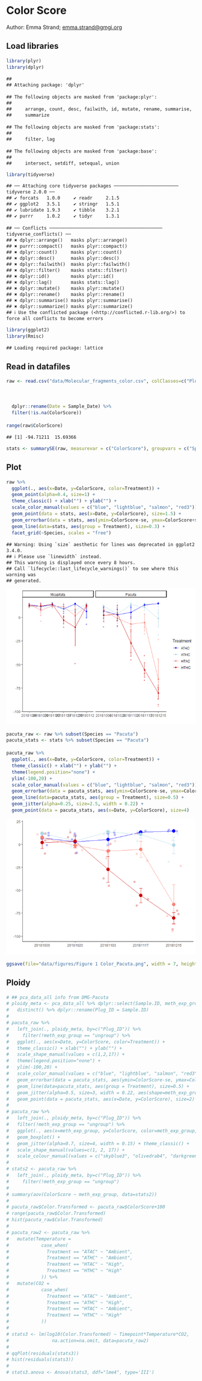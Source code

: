 Color Score
================
Author: Emma Strand; <emma.strand@gmgi.org>

## Load libraries

``` r
library(plyr)
library(dplyr)
```

    ## 
    ## Attaching package: 'dplyr'

    ## The following objects are masked from 'package:plyr':
    ## 
    ##     arrange, count, desc, failwith, id, mutate, rename, summarise,
    ##     summarize

    ## The following objects are masked from 'package:stats':
    ## 
    ##     filter, lag

    ## The following objects are masked from 'package:base':
    ## 
    ##     intersect, setdiff, setequal, union

``` r
library(tidyverse)
```

    ## ── Attaching core tidyverse packages ──────────────────────── tidyverse 2.0.0 ──
    ## ✔ forcats   1.0.0     ✔ readr     2.1.5
    ## ✔ ggplot2   3.5.1     ✔ stringr   1.5.1
    ## ✔ lubridate 1.9.3     ✔ tibble    3.2.1
    ## ✔ purrr     1.0.2     ✔ tidyr     1.3.1

    ## ── Conflicts ────────────────────────────────────────── tidyverse_conflicts() ──
    ## ✖ dplyr::arrange()   masks plyr::arrange()
    ## ✖ purrr::compact()   masks plyr::compact()
    ## ✖ dplyr::count()     masks plyr::count()
    ## ✖ dplyr::desc()      masks plyr::desc()
    ## ✖ dplyr::failwith()  masks plyr::failwith()
    ## ✖ dplyr::filter()    masks stats::filter()
    ## ✖ dplyr::id()        masks plyr::id()
    ## ✖ dplyr::lag()       masks stats::lag()
    ## ✖ dplyr::mutate()    masks plyr::mutate()
    ## ✖ dplyr::rename()    masks plyr::rename()
    ## ✖ dplyr::summarise() masks plyr::summarise()
    ## ✖ dplyr::summarize() masks plyr::summarize()
    ## ℹ Use the conflicted package (<http://conflicted.r-lib.org/>) to force all conflicts to become errors

``` r
library(ggplot2)
library(Rmisc)
```

    ## Loading required package: lattice

## Read in datafiles

``` r
raw <- read.csv("data/Molecular_fragments_color.csv", colClasses=c("Plug_ID"="character", 
                                                                               "Timepoint"="character",
                                                                               "Sample_Date"="character",
                                                                               "PhotoDate"="character")) %>%
  dplyr::rename(Date = Sample_Date) %>%
  filter(!is.na(ColorScore))

range(raw$ColorScore)
```

    ## [1] -94.71211  15.69366

``` r
stats <- summarySE(raw, measurevar = c("ColorScore"), groupvars = c("Species", "Date", "Treatment"))
```

## Plot

``` r
raw %>%
  ggplot(., aes(x=Date, y=ColorScore, color=Treatment)) +
  geom_point(alpha=0.4, size=1) +
  theme_classic() + xlab("") + ylab("") +
  scale_color_manual(values = c("blue", "lightblue", "salmon", "red3")) +
  geom_point(data = stats, aes(x=Date, y=ColorScore), size=1.5) +
  geom_errorbar(data = stats, aes(ymin=ColorScore-se, ymax=ColorScore+se), size=0.3, width=.1) +
  geom_line(data=stats, aes(group = Treatment), size=0.3) +
  facet_grid(~Species, scales = "free")
```

    ## Warning: Using `size` aesthetic for lines was deprecated in ggplot2 3.4.0.
    ## ℹ Please use `linewidth` instead.
    ## This warning is displayed once every 8 hours.
    ## Call `lifecycle::last_lifecycle_warnings()` to see where this warning was
    ## generated.

![](07-Colorscore_files/figure-gfm/unnamed-chunk-3-1.png)<!-- -->

``` r
pacuta_raw <- raw %>% subset(Species == "Pacuta")
pacuta_stats <- stats %>% subset(Species == "Pacuta")

pacuta_raw %>%
  ggplot(., aes(x=Date, y=ColorScore, color=Treatment)) +
  theme_classic() + xlab("") + ylab("") +
  theme(legend.position="none") +
  ylim(-100,20) +
  scale_color_manual(values = c("blue", "lightblue", "salmon", "red3")) +
  geom_errorbar(data = pacuta_stats, aes(ymin=ColorScore-se, ymax=ColorScore+se), size=0.5, width=.1) +
  geom_line(data=pacuta_stats, aes(group = Treatment), size=0.5) +
  geom_jitter(alpha=0.25, size=2.5, width = 0.22) + 
  geom_point(data = pacuta_stats, aes(x=Date, y=ColorScore), size=4) 
```

![](07-Colorscore_files/figure-gfm/unnamed-chunk-3-2.png)<!-- -->

``` r
ggsave(file="data/figures/Figure 1 Color_Pacuta.png", width = 7, height = 5, units = c("in")) 
```

## Ploidy

``` r
# ## pca_data_all info from DMG-Pacuta
# ploidy_meta <- pca_data_all %>% dplyr::select(Sample.ID, meth_exp_group) %>% 
#   distinct() %>% dplyr::rename(Plug_ID = Sample.ID)
#   
# pacuta_raw %>% 
#   left_join(., ploidy_meta, by=c("Plug_ID")) %>%
#     filter(!meth_exp_group == "ungroup") %>%
#   ggplot(., aes(x=Date, y=ColorScore, color=Treatment)) +
#   theme_classic() + xlab("") + ylab("") +
#   scale_shape_manual(values = c(1,2,17)) +
#   theme(legend.position="none") +
#   ylim(-100,20) +
#   scale_color_manual(values = c("blue", "lightblue", "salmon", "red3")) +
#   geom_errorbar(data = pacuta_stats, aes(ymin=ColorScore-se, ymax=ColorScore+se), size=0.5, width=.1) +
#   geom_line(data=pacuta_stats, aes(group = Treatment), size=0.5) +
#   geom_jitter(alpha=0.5, size=3, width = 0.22, aes(shape=meth_exp_group)) + 
#   geom_point(data = pacuta_stats, aes(x=Date, y=ColorScore), size=2)
# 
# pacuta_raw %>%
#   left_join(., ploidy_meta, by=c("Plug_ID")) %>%
#   filter(!meth_exp_group == "ungroup") %>%
#   ggplot(., aes(x=meth_exp_group, y=ColorScore, color=meth_exp_group, shape=meth_exp_group)) +
#   geom_boxplot() + 
#   geom_jitter(alpha=0.7, size=4, width = 0.15) + theme_classic() + 
#   scale_shape_manual(values=c(1, 2, 17)) +
#   scale_colour_manual(values = c("skyblue3", "olivedrab4", "darkgreen")) 
# 
# stats2 <- pacuta_raw %>% 
#   left_join(., ploidy_meta, by=c("Plug_ID")) %>%
#     filter(!meth_exp_group == "ungroup")
# 
# summary(aov(ColorScore ~ meth_exp_group, data=stats2))
# 
# pacuta_raw$Color.Transformed <- pacuta_raw$ColorScore+100
# range(pacuta_raw$Color.Transformed)
# hist(pacuta_raw$Color.Transformed)
# 
# pacuta_raw2 <- pacuta_raw %>%
#   mutate(Temperature = 
#            case_when(
#              Treatment == "ATAC" ~ "Ambient",
#              Treatment == "ATHC" ~ "Ambient",
#              Treatment == "HTAC" ~ "High",
#              Treatment == "HTHC" ~ "High"
#            )) %>%
#   mutate(CO2 = 
#            case_when(
#              Treatment == "ATAC" ~ "Ambient",
#              Treatment == "ATHC" ~ "High",
#              Treatment == "HTAC" ~ "Ambient",
#              Treatment == "HTHC" ~ "High"
#            ))
# 
# stats3 <- lm(log10(Color.Transformed) ~ Timepoint*Temperature*CO2, 
#                na.action=na.omit, data=pacuta_raw2)
# 
# qqPlot(residuals(stats3)) 
# hist(residuals(stats3))
# 
# stats3.anova <- Anova(stats3, ddf="lme4", type='III')
```
